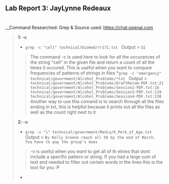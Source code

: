 ## Lab Report 3: JayLynne Redeaux 
#
__Command Researched: Grep & Source used: https://chat.openai.com

> __1: -c__
> * `grep -c "cell" technical/biomed/rr171.txt ` Output > `52`
>> The command -c is used here to look for all the occurances of the string "cell" in the given file and return a count of all the times it occured. This is useful when you want to compare frequencies of patterns of strings in files
>*`grep -c "emergency" technical/government/Alcohol_Problems/*txt ` Output > `technical/government/Alcohol_Problems/DraftRecom-PDF.txt:21
technical/government/Alcohol_Problems/Session2-PDF.txt:18
technical/government/Alcohol_Problems/Session3-PDF.txt:119
technical/government/Alcohol_Problems/Session4-PDF.txt:130 `
>> Another way to use this comand is to search through all the files ending in txt, this is helpful because it prints out all the files as well as the count right next to it

>__2: -v__
>* `grep -v "i" technical/government/Media/A_Perk_of_Age.txt ` Output > `By Kelly Greene
reach all 50 by the end of March. You have to pay the group's dues `
>> -v is useful when you want to get all of th elines that dont include a specific pattern or string. If you had a large sum of text and needed to filter out certain words in the lines this is the tool for you :P
>*

